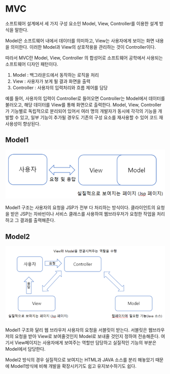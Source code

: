 # MVC

소프트웨어 설계에서 세 가지 구성 요소인 Model, View, Controller를 이용한 설계 방식을 말한다.

Model은 소프트웨어 내에서 데이터를 의미하고, View는 사용자에게 보이는 화면 내용을 의미한다. 이러한 Model과 View의 상호작용을 관리하는 것이 Controller이다.

따라서 MVC란 Model, View, Controller 의 합성어로 소프트웨어 공학에서 사용되는 소프트웨어 디자인 패턴이다.

1.  Model : 백그라운드에서 동작하는 로직을 처리
2.  View : 사용자가 보게 될 결과 화면을 출력
3.  Controller : 사용자의 입력처리와 흐름 제어를 담당

예를 들어, 사용자의 입력이 Controller로 들어오면 Controller는 Model에서 데이터를 불러오고, 해당 데이터를 View를 통해 화면으로 출력한다. Model, View, Controller가 기능별로 독립적으로 분리되어 있어서 여러 명의 개발자가 동시에 각각의 기능을 개발할 수 있고, 일부 기능이 추가될 경우도 기존의 구성 요소를 재사용할 수 있어 코드 재사용성이 향상된다.



## Model1

![MVC_Pattern](img/MVC_Pattern.png)

Model1 구조는 사용자의 요청을 JSP가 전부 다 처리하는 방식이다. 클라이언트의 요청을 받은 JSP는 자바빈이나 서비스 클래스를 사용하여 웹브라우저가 요청한 작업을 처리하고 그 결과를 출력해준다.





## Model2

![MVC_Pattern2](img/MVC_Pattern2.png)

Model1 구조와 달리 웹 브라우저 사용자의 요청을 서블릿이 받는다. 서블릿은 웹브라우저의 요청을 받아 View로 보여줄것인지 Model로 보내줄 것인지 정하여 전송해준다. 여기서 View페이지는 사용자에게 보여주는 역할만 담당하고 실질적인 기능의 부분은 Model에서 담당한다.

Model2 방식의 경우 실질적으로 보여지는 HTML과 JAVA 소스를 분리 해놓았기 때문에 Model1방식에 비해 개발을 확장시키기도 쉽고 유지보수하기도 쉽다.